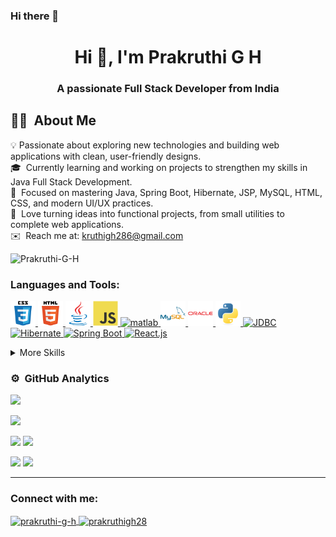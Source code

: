 ### Hi there 👋
<h1 align="center">Hi 👋, I'm Prakruthi G H</h1>
<h3 align="center">A passionate Full Stack Developer from India</h3>

## 👩‍💻  About Me
💡  Passionate about exploring new technologies and building web applications with clean, user-friendly designs.\
🎓  Currently learning and working on projects to strengthen my skills in Java Full Stack Development.\
🌱  Focused on mastering Java, Spring Boot, Hibernate, JSP, MySQL, HTML, CSS, and modern UI/UX practices.\
🚀  Love turning ideas into functional projects, from small utilities to complete web applications.\
✉️  Reach me at: kruthigh286@gmail.com

<p align="left"> 
  <img src="https://komarev.com/ghpvc/?username=Prakruthi-G-H&label=Profile%20views&color=0e75b6&style=flat" alt="Prakruthi-G-H" /> 
</p>


<h3 align="left">Languages and Tools:</h3>
<p align="left">
  <a href="https://www.w3schools.com/css/" target="_blank" rel="noreferrer">
    <img src="https://raw.githubusercontent.com/devicons/devicon/master/icons/css3/css3-original-wordmark.svg" alt="css3" width="40" height="40"/>
  </a> 
  <a href="https://www.w3.org/html/" target="_blank" rel="noreferrer">
    <img src="https://raw.githubusercontent.com/devicons/devicon/master/icons/html5/html5-original-wordmark.svg" alt="html5" width="40" height="40"/>
  </a> 
  <a href="https://www.java.com" target="_blank" rel="noreferrer">
    <img src="https://raw.githubusercontent.com/devicons/devicon/master/icons/java/java-original.svg" alt="java" width="40" height="40"/>
  </a> 
  <a href="https://developer.mozilla.org/en-US/docs/Web/JavaScript" target="_blank" rel="noreferrer">
    <img src="https://raw.githubusercontent.com/devicons/devicon/master/icons/javascript/javascript-original.svg" alt="javascript" width="40" height="40"/>
  </a> 
  <a href="https://www.mathworks.com/" target="_blank" rel="noreferrer">
    <img src="https://upload.wikimedia.org/wikipedia/commons/2/21/Matlab_Logo.png" alt="matlab" width="40" height="40"/>
  </a> 
  <a href="https://www.mysql.com/" target="_blank" rel="noreferrer">
    <img src="https://raw.githubusercontent.com/devicons/devicon/master/icons/mysql/mysql-original-wordmark.svg" alt="mysql" width="40" height="40"/>
  </a> 
  <a href="https://www.oracle.com/" target="_blank" rel="noreferrer">
    <img src="https://raw.githubusercontent.com/devicons/devicon/master/icons/oracle/oracle-original.svg" alt="oracle" width="40" height="40"/>
  </a> 
  <a href="https://www.python.org" target="_blank" rel="noreferrer">
    <img src="https://raw.githubusercontent.com/devicons/devicon/master/icons/python/python-original.svg" alt="python" width="40" height="40"/>
  </a>
<a href="https://docs.oracle.com/javase/8/docs/technotes/guides/jdbc/" target="_blank" rel="noreferrer">
  <img src="https://cdn-icons-png.flaticon.com/512/2772/2772128.png" alt="JDBC" width="40" height="40"/>
</a>
  <a href="https://hibernate.org" target="_blank" rel="noreferrer">
    <img src="https://cdn.worldvectorlogo.com/logos/hibernate.svg" alt="Hibernate" width="40" height="40"/>
  </a>
  <a href="https://spring.io/projects/spring-boot" target="_blank" rel="noreferrer">
    <img src="https://cdn.worldvectorlogo.com/logos/spring-3.svg" alt="Spring Boot" width="40" height="40"/>
  </a>
  <a href="https://reactjs.org" target="_blank" rel="noreferrer">
    <img src="https://cdn.worldvectorlogo.com/logos/react-2.svg" alt="React.js" width="40" height="40"/>
  </a>
</p>

<details>
<summary>More Skills</summary>

![Visual Studio Code](https://img.shields.io/badge/Visual%20Studio%20Code-0078d7.svg?style=flat&logo=visual-studio-code&logoColor=white)&nbsp;
![Postman](https://img.shields.io/badge/Postman-0028d7.svg?style=flat&logo=postman&logoColor=white)&nbsp;
![Git](https://img.shields.io/badge/git-%23F05033.svg?style=flat&logo=git&logoColor=white)&nbsp;
![GitHub](https://img.shields.io/badge/github-%23121011.svg?style=flat&logo=github&logoColor=white)
![JDBC](https://img.shields.io/badge/JDBC-007396.svg?style=flat&logo=java&logoColor=white)


</details>


### ⚙️ &nbsp;GitHub Analytics

  <img height="180em" src="https://github-readme-streak-stats.herokuapp.com/?user=Prakruthi-G-H&theme=buefy-dark&hide_border=true&background=1a1b27"/>

![](http://github-profile-summary-cards.vercel.app/api/cards/profile-details?username=Prakruthi-G-H&theme=chartreuse_dark)

![](http://github-profile-summary-cards.vercel.app/api/cards/repos-per-language?username=Prakruthi-G-H&theme=chartreuse_dark)
![](http://github-profile-summary-cards.vercel.app/api/cards/most-commit-language?username=Prakruthi-G-H&theme=chartreuse_dark)

![](http://github-profile-summary-cards.vercel.app/api/cards/stats?username=Prakruthi-G-H&theme=chartreuse_dark)
![](http://github-profile-summary-cards.vercel.app/api/cards/productive-time?username=Prakruthi-G-H&theme=chartreuse_dark&utcOffset=8)

<hr/>

<h3 align="left">Connect with me:</h3>
<p align="left">
  <a href="https://linkedin.com/in/prakruthi-g-h" target="blank">
    <img align="center" src="https://raw.githubusercontent.com/rahuldkjain/github-profile-readme-generator/master/src/images/icons/Social/linked-in-alt.svg" alt="prakruthi-g-h" height="30" width="40" />
  </a>
  <a href="https://www.hackerrank.com/prakruthigh28" target="blank">
    <img align="center" src="https://raw.githubusercontent.com/rahuldkjain/github-profile-readme-generator/master/src/images/icons/Social/hackerrank.svg" alt="prakruthigh28" height="30" width="40" />
  </a>
</p>
